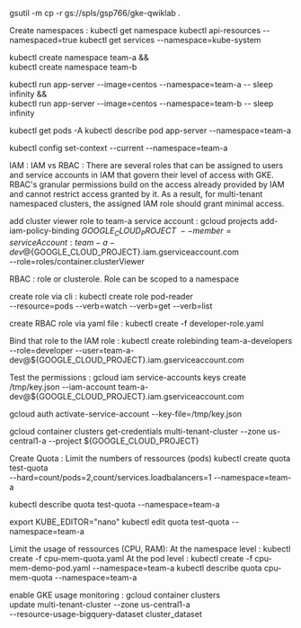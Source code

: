 gsutil -m cp -r gs://spls/gsp766/gke-qwiklab .

Create namespaces : 
kubectl get namespace
kubectl api-resources --namespaced=true
kubectl get services --namespace=kube-system

kubectl create namespace team-a && \
kubectl create namespace team-b

kubectl run app-server --image=centos --namespace=team-a -- sleep infinity && \
kubectl run app-server --image=centos --namespace=team-b -- sleep infinity

kubectl get pods -A
kubectl describe pod app-server --namespace=team-a

kubectl config set-context --current --namespace=team-a

IAM : 
IAM vs RBAC : There are several roles that can be assigned to users and service accounts in IAM that govern their level of access with GKE. RBAC's granular permissions build on the access already provided by IAM and cannot restrict access granted by it. As a result, for multi-tenant namespaced clusters, the assigned IAM role should grant minimal access.

add cluster viewer role to team-a service account : 
gcloud projects add-iam-policy-binding ${GOOGLE_CLOUD_PROJECT} \
--member=serviceAccount:team-a-dev@${GOOGLE_CLOUD_PROJECT}.iam.gserviceaccount.com  \
--role=roles/container.clusterViewer

RBAC : 
role or clusterole. Role can be scoped to a namespace

create role via cli : kubectl create role pod-reader \
--resource=pods --verb=watch --verb=get --verb=list

create RBAC role via yaml file : 
kubectl create -f developer-role.yaml

Bind that role to the IAM role : 
kubectl create rolebinding team-a-developers \
--role=developer --user=team-a-dev@${GOOGLE_CLOUD_PROJECT}.iam.gserviceaccount.com

Test the permissions : 
gcloud iam service-accounts keys create /tmp/key.json --iam-account team-a-dev@${GOOGLE_CLOUD_PROJECT}.iam.gserviceaccount.com

gcloud auth activate-service-account  --key-file=/tmp/key.json

gcloud container clusters get-credentials multi-tenant-cluster --zone us-central1-a --project ${GOOGLE_CLOUD_PROJECT}

Create Quota : 
Limit the numbers of ressources (pods)
kubectl create quota test-quota \
--hard=count/pods=2,count/services.loadbalancers=1 --namespace=team-a

kubectl describe quota test-quota --namespace=team-a

export KUBE_EDITOR="nano"
kubectl edit quota test-quota --namespace=team-a

Limit the usage of ressources (CPU, RAM):
At the namespace level : 
kubectl create -f cpu-mem-quota.yaml
At the pod level : 
kubectl create -f cpu-mem-demo-pod.yaml --namespace=team-a
kubectl describe quota cpu-mem-quota --namespace=team-a

enable GKE usage monitoring : 
gcloud container clusters \
update multi-tenant-cluster --zone us-central1-a \
--resource-usage-bigquery-dataset cluster_dataset